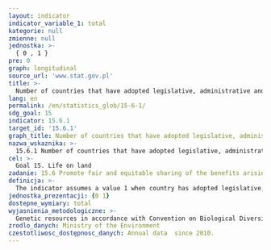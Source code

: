 ```yaml
---
layout: indicator
indicator_variable_1: total
kategorie: null
zmienne: null
jednostka: >-
  { 0 , 1 }
pre: 0
graph: longitudinal
source_url: 'www.stat.gov.pl'
title: >-
  Number of countries that have adopted legislative, administrative and policy frameworks to ensure fair and equitable sharing of benefits
lang: en
permalink: /en/statistics_glob/15-6-1/
sdg_goal: 15
indicator: 15.6.1
target_id: '15.6.1'
graph_title: Number of countries that have adopted legislative, administrative and policy frameworks to ensure fair and equitable sharing of benefits
nazwa_wskaznika: >-
  15.6.1 Number of countries that have adopted legislative, administrative and policy frameworks to ensure fair and equitable sharing of benefits
cel: >-
  Goal 15. Life on land
zadanie: 15.6 Promote fair and equitable sharing of the benefits arising from the utilization of genetic resources and promote appropriate access to such resources, as internationally agreed
definicja: >-
  The indicator assumes a value 1 when country has adopted legislative, administrative and policy frameworks to ensure fair and equitable sharing of benefits.
jednostka_prezentacji: {0 1}
dostepne_wymiary: total
wyjasnienia_metodologiczne: >-
  Genetic resources in accordance with Convention on Biological Diversity means genetic material (i.e. any material of plant, animal, microbial or other origin containing functional units of heredity) of actual or potential value.A new instrument of international law, implementing the third objective of the Convention on Biological Diversity (on the right of countries to exploit their own resources pursuant to their own environmental policies) is The Nagoya Protocol on Access to Genetic Resources and the Fair and Equitable Sharing of Benefits Arising from their Utilization. It was adopted by the Conference of the Parties to the Convention at its tenth meeting in 2010. After the entry into force of the Nagoya Protocol, which occurred on 12 October 2014, all entities that obtain their genetic resources originating from countries that have ratified the Protocol, are obliged to respect the provisions of the Protocol and instruments implementing it. Poland signed the Nagoya Protocol on 20 September 2011 and is currently in the process of its ratification.The Nagoya Protocol applies to access to genetic resources and the fair and equitable sharing of benefits arising from their use. Aims to establish a system requiring users of genetic resources to share with donor resources benefits arising as a result of their use.The Nagoya Protocol applies both to genetic resources of organisms occurring in the wild, and used in the economy (with the exception of human genetic resources). Affect the functioning of the donors and recipients of genetic resources, including among others: botanical and zoological gardens, gene banks, the agricultural sector (animal husbandry, cultivation of plants, seed production, feed production), horticulture, forestry, pharmaceutical, cosmetic, biotechnology, food processing, and even industries with the production of fuels and plastics.In the European Union obligations of the users of genetic resources in all the Member States is governed by a Regulation (EU) No 511/2014 of the European Parliament and of the Council of 16 April 2014 on compliance measures for users from the Nagoya Protocol on Access to Genetic Resources and the Fair and Equitable Sharing of Benefits Arising from their Utilization in the Union.The task and the property of the public authorities in the exercise of the provisions of Regulation (EU) No 511/2014, the rules and general principle concerning mechanism for control of obtaining, possession and utilization of genetic resources and the principle of liability for infringement of the provisions – in Poland is governed by the Law of 19 July 2016, on access to genetic resources and sharing of benefits arising from their utilization (Journal of Laws 2016, item 1340).
zrodlo_danych: Ministry of the Environment
czestotliwosc_dostępnosc_danych: Annual data  since 2010.
---
```

